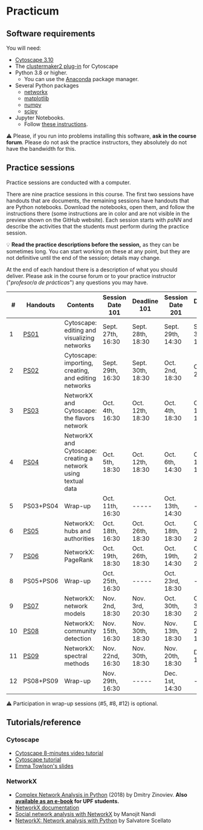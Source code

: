 # Practicum

## Software requirements

You will need:

* [Cytoscape 3.10](https://cytoscape.org/download.html)
* The [clustermaker2 plug-in](https://apps.cytoscape.org/apps/clustermaker2) for Cytoscape
* Python 3.8 or higher.
   * You can use the [Anaconda](https://www.anaconda.com/products/individual) package manager.
* Several Python packages
   * [networkx](https://networkx.github.io/)
   * [matplotlib](https://matplotlib.org/)
   * [numpy](https://numpy.org/)
   * [scipy](https://scipy.org/)
* Jupyter Notebooks.
   * Follow [these instructions](https://jupyter.org/install.html).

:warning: Please, if you run into problems installing this software, **ask in the course forum**. Please do not ask the practice instructors, they absolutely do not have the bandwidth for this.

## Practice sessions

Practice sessions are conducted with a computer.

There are nine practice sessions in this course. The first two sessions have handouts that are documents, the remaining sessions have handouts that are Python notebooks. Download the notebooks, open them, and follow the instructions there (some instructions are in color and are not visible in the preview shown on the GitHub website). Each session starts with *psNN* and describe the activities that the students must perform during the practice session.

:bulb: **Read the practice descriptions before the session,** as they can be sometimes long. You can start working on these at any point, but they are not definitive until the end of the session; details may change.

At the end of each handout there is a description of what you should deliver. Please ask in the course forum or to your practice instructor ("*profesor/a de prácticas*") any questions you may have.

| # | Handouts                                    | Contents | Session Date 101 | Deadline 101 | Session Date 201 |  Deadline 201 |
|---|---------------------------------------------|----------|------------------|--------------|------------------|--------------|
| 1 | [PS01](ps01-cytoscape_basics.md)            | Cytoscape: editing and visualizing networks | Sept. 27th, 16:30 | Sept. 28th, 18:30 | Sept. 29th, 14:30 | Sept. 30th, 16:30 |
| 2 | [PS02](ps02-cytoscape_advanced.md)          | Cytoscape: importing, creating, and editing networks | Sept. 29th, 16:30 | Sept. 30th, 18:30 | Oct. 2nd, 18:30 | Oct. 3th, 20:30 |
| 3 | [PS03](ps03-flavors.ipynb)                  | NetworkX and Cytoscape: the flavors network | Oct. 4th, 16:30 | Oct. 12th, 18:30 | Oct. 4th, 18:30 | Oct. 16th, 16:30 |
| 4 | [PS04](ps04-networks_from_text.ipynb)       | NetworkX and Cytoscape: creating a network using textual data | Oct. 5th, 18:30 | Oct. 12th, 18:30 | Oct. 6th, 14:30 | Oct. 16th, 16:30 |
| 5 | PS03+PS04                                   | Wrap-up | Oct. 11th, 16:30 | ----- | Oct. 13th, 14:30 | -----
| 6 | [PS05](ps05-hubs_authorities.ipynb)         | NetworkX: hubs and authorities | Oct. 18th, 16:30 | Oct. 26th, 18:30 | Oct. 18th, 18:30 | Oct. 24th, 20:30 |
| 7 | [PS06](ps06-pagerank.ipynb)                 | NetworkX: PageRank | Oct. 19th, 18:30 | Oct. 26th, 18:30 | Oct. 19th, 14:30 | Oct. 24th, 20:30 |
| 8 | PS05+PS06                                   | Wrap-up | Oct. 25th, 16:30 | ----- | Oct. 23rd, 18:30 | -----
| 9 | [PS07](ps07-network_models.ipynb)           | NetworkX: network models | Nov. 2nd, 18:30 | Nov. 3rd, 20:30 | Oct. 30th, 18:30 | Oct. 31st, 20:30 |
| 10 | [PS08](ps08-communities.ipynb)             | NetworkX: community detection | Nov. 15th, 16:30 | Nov. 30th, 18:30 | Nov. 13th, 18:30 | Dec. 2nd, 16:30 |
| 11 | [PS09](ps09-spectral.ipynb)                | NetworkX: spectral methods | Nov. 22nd, 16:30 | Nov. 30th, 18:30 | Nov. 20th, 18:30 | Dec. 4th, 16:30 |
| 12 | PS08+PS09                                  | Wrap-up | Nov. 29th, 16:30 | ----- | Dec. 1st, 14:30 | -----

:warning: Participation in wrap-up sessions (#5, #8, #12) is optional.

## Tutorials/reference

### Cytoscape

* [Cytoscape 8-minutes video tutorial](https://www.youtube.com/watch?v=iGpxX0Kd4Z0&list=PLFQS98nmv__wFmmSDePx9FtQ2TFRS6wdR)
* [Cytoscape tutorial](https://github.com/cytoscape/cytoscape-tutorials/wiki)
* [Emma Towlson's slides](https://www.dropbox.com/s/37zleq3ynw6e0n6/Cytoscape_2017.pdf?dl=0)

### NetworkX

* [Complex Network Analysis in Python](https://www.amazon.com/gp/product/1680502697/) (2018) by Dmitry Zinoviev. **Also [available as an e-book](https://upfinder.upf.edu/iii/encore/record/C__Rb1557007?lang=cat) for UPF students.**
* [NetworkX documentation](https://networkx.github.io/)
* [Social network analysis with NetworkX](https://blog.dominodatalab.com/social-network-analysis-with-networkx/) by Manojit Nandi
* [NetworkX: Network analysis with Python](https://www.cl.cam.ac.uk/~cm542/teaching/2010/stna-pdfs/stna-lecture8.pdf) by Salvatore Scellato
